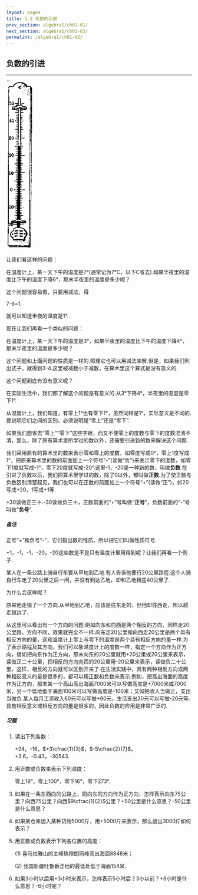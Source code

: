 ```yaml
---
layout: pages
title: 1.2 负数的引进
prev_section: algebra1/ch01-01/
next_section: algebra1/ch01-03/
permalink: /algebra1/ch01-02/
---
```


负数的引进
----------

----

![](/algebra1/images/013.png)

让我们看这祥的问题：

在温度计上，某一天下午的温度是7°(通常记为7°C，以下C省去).如果半夜里的温度比下午的温度下降6°，那末半夜里的温度是多少呢？

这个问题很容易做，只要用减法，得

7-6=1.

就可以知道半夜的温度是1°.

现在让我们再看一个类似的问题：

在温度计上，某一天下午的温度是3°，如果半夜里的温度比下午的温度下降4°，那末半夜里的温度是多少呢？

这个问题和上面问题的性质是一样的.照理它也可以用减法来解.但是，如果我们列出式子，就得到3-4.这里被减数小于减数，在算术里这个算式是没有意义的.

这个问题到底有没有意义呢？

在实际生活中，我们都了解这个问题是有意义的.从3°下降4°，半夜里的温度是零下1°.

从温度计上，我们知道，有零上1°也有零下1°，虽然同样是1°，实际意义是不同的.要说明它们之间的区别，必须说明是“零上”还是“零下”.

如果我们想省去“零上”“零下”这些字眼，而又不使零上的度数与零下的度数混淆不清，那么，除了原有算术里所学过的数以外，还需要引进新的数来解决这个问题.

我们采用原有的算术里的数来表示零和零上的度数，如零度写成0°，零上1度写成1°，把原来算术里的数的前面加上一个符号“-”(读做“负”)来表示零下的度数，如零下1度就写成-1°，零下20度就写成-20°.这里-1，-20是一种新的数，叫做**负数**.在引进了负数以后，我们把算术里学过的数，除了0以外，都叫做**正数**.为了使正数与负数区别清楚起见，我们也可以在正数的前面加上一个符号“+”(读做“正”)，如20写成+20，1写成+1等.

+30读做正三十.-30读做负三十，正数前面的“+”号叫做“**正号**”，负数前面的“-”号叫做“**负号**”.

<div class="note warning">
<h5>备注</h5>
<p>正号“+”和负号“-”，它们指出数的性质，所以把它们叫做性质符号.</p>
</div>

+1，-1，-1，-20，-20这些数是不是只有温度计里用得到呢？让我们再看一个例子.

某人在一条公路上骑自行车要从甲地到乙地.有人告诉他要行20公里路程.这个人骑自行车走了20公里之后一问，并没有到达乙地，却和乙地相差40公里了.

为什么会这样呢？

原来他走错了一个方向.从甲地到乙地，应该是往东走的，但他却往西走，所以越走越远了.

从这里可以看出有一个方向的问题.例如向东和向西是两个相反的方向，同样走20公里路，方向不同，效果就完全不一样.向东走20公里和向西走20公里是两个具有相反方向的量，这和温度计上零上与零下的温度是两个具有相反方向的量一样.为了表示路程及其方向，我们可以象温度计上的度数一样，指定一个方向作为正方向，替如把向东作为正方向，那末向东的20公里就用+20公里或20公里来表示，读做正二十公里，把相反的方向向西的20公里用-20公里来表示，读做负二十公里，这样，相反的方向就可以区别开来了.在生活实践中，具有两种相反方向或两种相反意义的量是很多的，都可以用正数和负数来表示.例如，把高出海面的高度作为正方向，那末某一个高山高出海面7000米可以写做高度是+7000米或7000米，另一个低地低于海面100米可以写做高度是-100米；又如把收入当做正，支出当做负.某人每月工资收入60元可以写做+60元，生活支出20元可以写做-20元等.具有相反意义或相反方向的量是很多的，因此负数的应用是非常广泛的.

<div class="note">
<h5>习题</h5>
</div>

1.  读出下列各数：

    +24，-16，$+3\cfrac{1}{3}$，$-5\cfrac{2}{7}$，
    +3.6，-0.43，-30543.

2.  用正数或负数来表示下列温度：

    零上18°，零上100°，零下16°，零下273°.

3.  如果在一条东西向的公路上，把向东的方向作为正方向，怎样表示向东75公里？向西75公里？向西$9\cfrac{1}{2}$公里？+50公里是什么意思？-50公里是什么意思？

4.  如果某仓库运入某种货物5000斤，用+5000斤来表示，那么运出3000斤如何表示？

5.  用正数或负数表示下列各位置的高度：

    (1)  喜马拉雅山的主峰珠穆朗玛峰高出海面8848米；

    (2)  我国新疆吐鲁番洼地的最低处低于海面154米.

6.  如果3小时以后用+3小时来表示，怎样表示5小时后？3小以前？+8小时是什么意思？-6小时呢？



